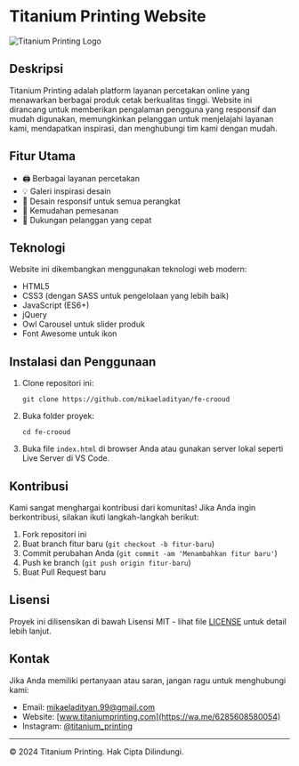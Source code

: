 # Titanium Printing Website

![Titanium Printing Logo](https://crooud.com/wp-content/uploads/2021/06/cropped-logo_crooud-32x32.png)

## Deskripsi

Titanium Printing adalah platform layanan percetakan online yang menawarkan berbagai produk cetak berkualitas tinggi.
Website ini dirancang untuk memberikan pengalaman pengguna yang responsif dan mudah digunakan, memungkinkan pelanggan
untuk menjelajahi layanan kami, mendapatkan inspirasi, dan menghubungi tim kami dengan mudah.

## Fitur Utama

- 🖨️ Berbagai layanan percetakan
- 💡 Galeri inspirasi desain
- 📱 Desain responsif untuk semua perangkat
- 🛒 Kemudahan pemesanan
- 💬 Dukungan pelanggan yang cepat

## Teknologi

Website ini dikembangkan menggunakan teknologi web modern:

- HTML5
- CSS3 (dengan SASS untuk pengelolaan yang lebih baik)
- JavaScript (ES6+)
- jQuery
- Owl Carousel untuk slider produk
- Font Awesome untuk ikon

## Instalasi dan Penggunaan

1. Clone repositori ini:
   ```
   git clone https://github.com/mikaeladityan/fe-crooud
   ```
2. Buka folder proyek:
   ```
   cd fe-crooud
   ```
3. Buka file `index.html` di browser Anda atau gunakan server lokal seperti Live Server di VS Code.

## Kontribusi

Kami sangat menghargai kontribusi dari komunitas! Jika Anda ingin berkontribusi, silakan ikuti langkah-langkah berikut:

1. Fork repositori ini
2. Buat branch fitur baru (`git checkout -b fitur-baru`)
3. Commit perubahan Anda (`git commit -am 'Menambahkan fitur baru'`)
4. Push ke branch (`git push origin fitur-baru`)
5. Buat Pull Request baru

## Lisensi

Proyek ini dilisensikan di bawah Lisensi MIT - lihat file [LICENSE](LICENSE) untuk detail lebih lanjut.

## Kontak

Jika Anda memiliki pertanyaan atau saran, jangan ragu untuk menghubungi kami:

- Email: mikaeladityan.99@gmail.com
- Website: [www.titaniumprinting.com](https://wa.me/6285608580054)
- Instagram: [@titanium_printing](https://wa.me/6285608580054)

---

© 2024 Titanium Printing. Hak Cipta Dilindungi.
